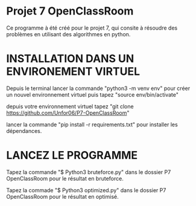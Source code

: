 # Projet 7 OpenClassRoom

Ce programme à été créé pour le projet 7, qui consite à résoudre des problèmes en utilisant des algorithmes en python.
# INSTALLATION DANS UN ENVIRONEMENT VIRTUEL

Depuis le terminal lancer la commande "python3 -m venv env" pour créer un nouvel environnement virtuel puis tapez "source env/bin/activate"

depuis votre environnement virtuel tapez "git clone https://github.com/Unfor06/P7-OpenClassRoom"

lancer la commande "pip install -r requirements.txt" pour installer les dépendances.

# LANCEZ LE PROGRAMME

Tapez la commande "$ Python3 bruteforce.py" dans le dossier P7 OpenClassRoom pour le résultat en bruteforce.

Tapez la commade "$ Python3 optimized.py" dans le dossier P7 OpenClassRoom pour le résultat en optimisé.




